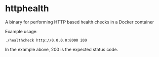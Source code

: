# httphealth

A binary for performing HTTP based health checks in a Docker container

Example usage:

```shell
./healthcheck http://0.0.0.0:8000 200
```

In the example above, 200 is the expected status code.
